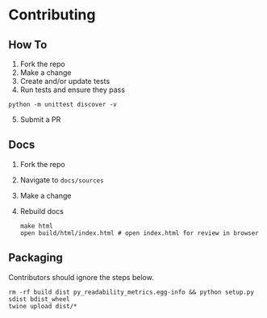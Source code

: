 # Contributing

## How To

1. Fork the repo
2. Make a change
3. Create and/or update tests
4. Run tests and ensure they pass

```shell
python -m unittest discover -v
```

5. Submit a PR

## Docs

1. Fork the repo
2. Navigate to `docs/sources`
3. Make a change
4. Rebuild docs

   ```shell
   make html
   open build/html/index.html # open index.html for review in browser
   ```

## Packaging

Contributors should ignore the steps below.

```shell
rm -rf build dist py_readability_metrics.egg-info && python setup.py sdist bdist_wheel
twine upload dist/*
```
